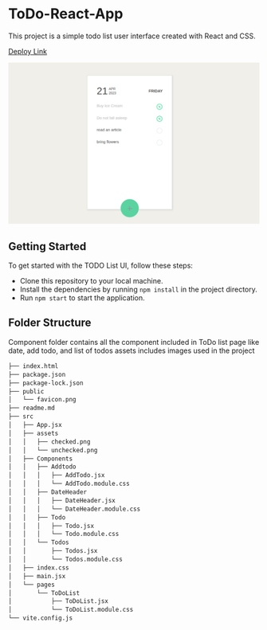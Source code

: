 # ToDo-React-App

This project is a simple todo list user interface created with React and CSS.

[Deploy Link](https://rad-palmier-178927.netlify.app/)

![TodoList UI](/public/TodoList.png)

## Getting Started

To get started with the TODO List UI, follow these steps:

- Clone this repository to your local machine.
- Install the dependencies by running `npm install` in the project directory.
- Run `npm start` to start the application.

## Folder Structure

Component folder contains all the component included in ToDo list page like date, add todo, and list of todos
assets includes images used in the project

```sh
├── index.html
├── package.json
├── package-lock.json
├── public
│   └── favicon.png
├── readme.md
├── src
│   ├── App.jsx
│   ├── assets
│   │   ├── checked.png
│   │   └── unchecked.png
│   ├── Components
│   │   ├── Addtodo
│   │   │   ├── AddTodo.jsx
│   │   │   └── AddTodo.module.css
│   │   ├── DateHeader
│   │   │   ├── DateHeader.jsx
│   │   │   └── DateHeader.module.css
│   │   ├── Todo
│   │   │   ├── Todo.jsx
│   │   │   └── Todo.module.css
│   │   └── Todos
│   │       ├── Todos.jsx
│   │       └── Todos.module.css
│   ├── index.css
│   ├── main.jsx
│   └── pages
│       └── ToDoList
│           ├── ToDoList.jsx
│           └── ToDoList.module.css
└── vite.config.js
```
